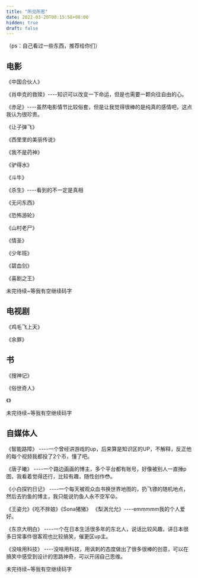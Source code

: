 ```yaml
---
title: "所见所思"
date: 2022-03-20T00:15:58+08:00
hidden: true
draft: false
---
```


（ps：自己看过一些东西，推荐给你们）

## **电影**

《中国合伙人》

《肖申克的救赎》----知识可以改变一下命运，但是也需要一颗向往自由的心。

《赤足》----虽然电影情节比较俗套，但是让我觉得很棒的是纯真的感情吧，这点我认为很珍贵。

《让子弹飞》

《西里里的美丽传说》

《我不是药神》

《驴得水》

《斗牛》

《杀生》----看到的不一定是真相

《无问东西》

《恐怖游轮》

《山村老尸》

《情圣》

《少年班》

《碧血剑》

《喜剧之王》

未完待续~等我有空继续码字

## 电视剧

《鸡毛飞上天》

《余罪》

## **书**

《搜神记》

《俗世奇人》

《》

未完待续~等我有空继续码字

## 自媒体人

《智能路障》 ----一个曾经讲游戏的up，后来算是知识区的UP，不解释，反正他的每个视频我都投了2个币，懂了吧。

《唐子曦》 ----一个路边画画的博主，多个平台都有账号，好像被别人一直捶p图，我看着觉得还行，比较有趣，随性创作😳。

《小白探钓日记》 ----一个每天被观众血书换世界地图的，扔飞镖的随机地点，然后去钓鱼的博主，我只能说钓鱼人永不空军😝。

《王姿允》《吃不胖娘》《Sona猪猪》 《梨涡允允》----emmmmm我的个人爱好。

《东京大明白》 ----一个在日本生活很多年的东北人，说话比较风趣，讲日本很多日常事件很客观也比较搞笑，催更区up主。

《没啥用科技》 ----没啥用科技，用讽刺的态度做出了很多很棒的创意，可以在搞笑中感受到设计的思路神奇，可以开阔自己思维。

未完待续~等我有空继续码字
